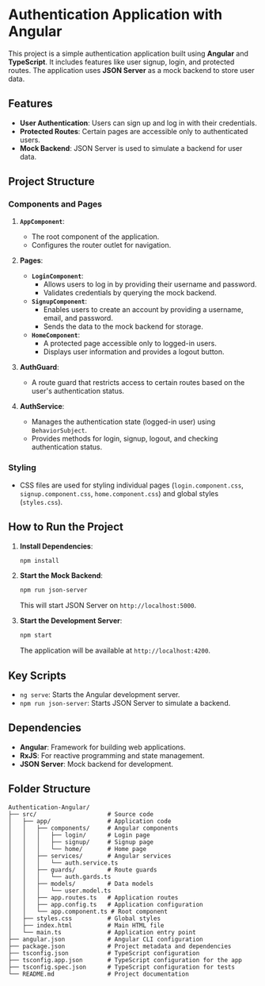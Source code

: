 # Authentication Application with Angular

This project is a simple authentication application built using **Angular** and **TypeScript**. It includes features like user signup, login, and protected routes. The application uses **JSON Server** as a mock backend to store user data.

## Features

- **User Authentication**: Users can sign up and log in with their credentials.
- **Protected Routes**: Certain pages are accessible only to authenticated users.
- **Mock Backend**: JSON Server is used to simulate a backend for user data.

## Project Structure

### Components and Pages

1. **`AppComponent`**:

   - The root component of the application.
   - Configures the router outlet for navigation.

2. **Pages**:

   - **`LoginComponent`**:
     - Allows users to log in by providing their username and password.
     - Validates credentials by querying the mock backend.
   - **`SignupComponent`**:
     - Enables users to create an account by providing a username, email, and password.
     - Sends the data to the mock backend for storage.
   - **`HomeComponent`**:
     - A protected page accessible only to logged-in users.
     - Displays user information and provides a logout button.

3. **AuthGuard**:

   - A route guard that restricts access to certain routes based on the user's authentication status.

4. **AuthService**:
   - Manages the authentication state (logged-in user) using `BehaviorSubject`.
   - Provides methods for login, signup, logout, and checking authentication status.

### Styling

- CSS files are used for styling individual pages (`login.component.css`, `signup.component.css`, `home.component.css`) and global styles (`styles.css`).

## How to Run the Project

1. **Install Dependencies**:

   ```bash
   npm install
   ```

2. **Start the Mock Backend**:

   ```bash
   npm run json-server
   ```

   This will start JSON Server on `http://localhost:5000`.

3. **Start the Development Server**:
   ```bash
   npm start
   ```
   The application will be available at `http://localhost:4200`.

## Key Scripts

- `ng serve`: Starts the Angular development server.
- `npm run json-server`: Starts JSON Server to simulate a backend.

## Dependencies

- **Angular**: Framework for building web applications.
- **RxJS**: For reactive programming and state management.
- **JSON Server**: Mock backend for development.

## Folder Structure

```
Authentication-Angular/
├── src/                    # Source code
│   ├── app/                # Application code
│   │   ├── components/     # Angular components
│   │   │   ├── login/      # Login page
│   │   │   ├── signup/     # Signup page
│   │   │   └── home/       # Home page
│   │   ├── services/       # Angular services
│   │   │   └── auth.service.ts
│   │   ├── guards/         # Route guards
│   │   │   └── auth.gards.ts
│   │   ├── models/         # Data models
│   │   │   └── user.model.ts
│   │   ├── app.routes.ts   # Application routes
│   │   ├── app.config.ts   # Application configuration
│   │   └── app.component.ts # Root component
│   ├── styles.css          # Global styles
│   ├── index.html          # Main HTML file
│   └── main.ts             # Application entry point
├── angular.json            # Angular CLI configuration
├── package.json            # Project metadata and dependencies
├── tsconfig.json           # TypeScript configuration
├── tsconfig.app.json       # TypeScript configuration for the app
├── tsconfig.spec.json      # TypeScript configuration for tests
└── README.md               # Project documentation
```
